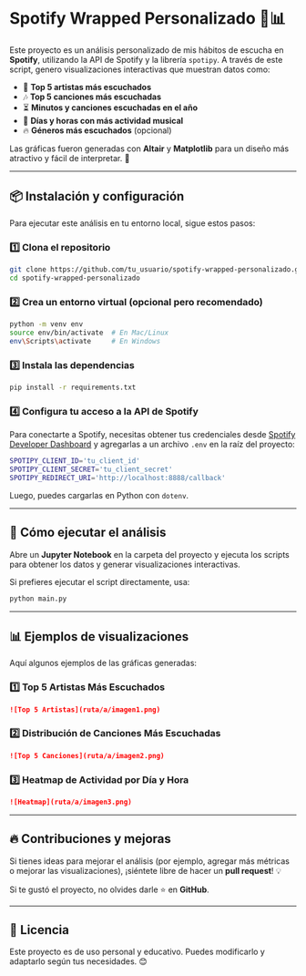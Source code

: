 # Spotify Wrapped Personalizado 🎵📊

Este proyecto es un análisis personalizado de mis hábitos de escucha en **Spotify**, utilizando la API de Spotify y la librería `spotipy`. A través de este script, genero visualizaciones interactivas que muestran datos como:

- 🎤 **Top 5 artistas más escuchados**
- 🎶 **Top 5 canciones más escuchadas**
- ⏳ **Minutos y canciones escuchadas en el año**
- 📅 **Días y horas con más actividad musical**
- 🔥 **Géneros más escuchados** (opcional)

Las gráficas fueron generadas con **Altair** y **Matplotlib** para un diseño más atractivo y fácil de interpretar. 🚀

---

## 📦 Instalación y configuración

Para ejecutar este análisis en tu entorno local, sigue estos pasos:

### 1️⃣ Clona el repositorio
```bash
git clone https://github.com/tu_usuario/spotify-wrapped-personalizado.git
cd spotify-wrapped-personalizado
```

### 2️⃣ Crea un entorno virtual (opcional pero recomendado)
```bash
python -m venv env
source env/bin/activate  # En Mac/Linux
env\Scripts\activate     # En Windows
```

### 3️⃣ Instala las dependencias
```bash
pip install -r requirements.txt
```

### 4️⃣ Configura tu acceso a la API de Spotify
Para conectarte a Spotify, necesitas obtener tus credenciales desde [Spotify Developer Dashboard](https://developer.spotify.com/dashboard/) y agregarlas a un archivo `.env` en la raíz del proyecto:

```bash
SPOTIPY_CLIENT_ID='tu_client_id'
SPOTIPY_CLIENT_SECRET='tu_client_secret'
SPOTIPY_REDIRECT_URI='http://localhost:8888/callback'
```

Luego, puedes cargarlas en Python con `dotenv`.

---

## 🚀 Cómo ejecutar el análisis
Abre un **Jupyter Notebook** en la carpeta del proyecto y ejecuta los scripts para obtener los datos y generar visualizaciones interactivas.

Si prefieres ejecutar el script directamente, usa:
```bash
python main.py
```

---

## 📊 Ejemplos de visualizaciones
Aquí algunos ejemplos de las gráficas generadas:

### 1️⃣ **Top 5 Artistas Más Escuchados**
```md
![Top 5 Artistas](ruta/a/imagen1.png)
```

### 2️⃣ **Distribución de Canciones Más Escuchadas**
```md
![Top 5 Canciones](ruta/a/imagen2.png)
```

### 3️⃣ **Heatmap de Actividad por Día y Hora**
```md
![Heatmap](ruta/a/imagen3.png)
```

---

## 🔥 Contribuciones y mejoras
Si tienes ideas para mejorar el análisis (por ejemplo, agregar más métricas o mejorar las visualizaciones), ¡siéntete libre de hacer un **pull request**! 💡

Si te gustó el proyecto, no olvides darle ⭐ en **GitHub**.

---

## 📜 Licencia
Este proyecto es de uso personal y educativo. Puedes modificarlo y adaptarlo según tus necesidades. 😊

